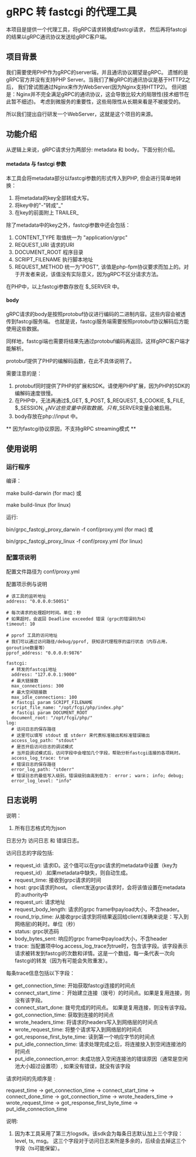 # gRPC 转 fastcgi 的代理工具

本项目是提供一个代理工具，将gRPC请求转换成fastcgi请求，
然后再将fastcgi的结果以gRPC通讯协议发送给gRPC客户端。


## 项目背景

我们需要使用PHP作为gRPC的server端，并且通讯协议期望是gRPC。
遗憾的是gRPC官方并没有支持PHP Server。当我们了解gRPC的通讯协议是基于HTTP2之后，
我们曾试图通过Nginx来作为WebServer(因为Nginx支持HTTP2)。
但问题是：Nginx并不完全满足gRPC的通讯协议，这会导致比较大的局限性(技术细节在此暂不细述)。
考虑到微服务的重要性，这些局限性从长期来看是不被接受的。

所以我们提出自行研发一个WebServer，这就是这个项目的来源。

## 功能介绍

从逻辑上来说，gRPC请求分为两部分: metadata 和 body。下面分别介绍。

#### metadata 与 fastcgi 参数
本工具会将metadata部分以fastcgi参数的形式传入到PHP, 但会进行简单地转换：
1. 将metadata的key全部转成大写。
2. 将key中的"-"转成"_"
3. 在key的前面附上 TRAILER_

除了metadata中的key之外，fastcgi参数中还会包括：
1. CONTENT_TYPE 取值统一为 "application/grpc"
2. REQUEST_URI  请求的URI
3. DOCUMENT_ROOT 程序目录
4. SCRIPT_FILENAME 执行脚本地址
5. REQUEST_METHOD 统一为"POST", 该值是php-fpm协议要求而加上的。对于开发者来说，该值没有实际意义，因为gRPC不区分请求方法。

在PHP中，以上fastcgi参数存放在 $_SERVER 中。

#### body
gRPC请求的body是按照protobuf协议进行编码的二进制内容。这些内容会被透传到fastcgi服务端。
也就是说，fastcgi服务端需要按照protobuf协议解码后方能使用这些数据。

同样地，fastcgi端也需要将结果先通过protobuf编码再返回，这样gRPC客户端才能解析。

protobuf提供了PHP的编解码函数，在此不具体说明了。

需要注意的是：
1. protobuf同时提供了PHP的扩展和SDK。请使用PHP扩展，因为PHP的SDK的编解码速度很慢。
2. 在PHP中，无法再通过$_GET, $_POST, $_REQUEST, $_COOKIE, $_FILE, $_SESSION, $_ENV这些变量中获取数据。只有$_SERVER变量会被启用。
3. body存放在php://input 中。

** 因为fastcgi协议原因，不支持gRPC streaming模式 **

## 使用说明

### 运行程序
编译：

make build-darwin (for mac) 或

make build-linux (for linux)

运行:

bin/grpc_fastcgi_proxy_darwin -f conf/proxy.yml (for mac) 或

bin/grpc_fastcgi_proxy_linux -f conf/proxy.yml (for linux)

### 配置项说明

配置文件路径为 conf/proxy.yml

配置项示例与说明

```
# 该工具的监听地址
address: "0.0.0.0:50051"

# 每次请求的处理超时时间。单位：秒
# 如果超时，会返回 Deadline exceeded 错误（grpc的错误码为4）
timeout: 10

# pprof 工具的访问地址
# 我们可以通过访问路径/debug/pprof, 获知该代理程序的运行状态（内存占用，goroutine数量等）
pprof_address: "0.0.0.0:9876"

fastcgi:
  # 转发的fastcgi地址
  address: "127.0.0.1:9000"
  # 最大链接数
  max_connections: 300
  # 最大空闲链接数
  max_idle_connections: 100
  # fastcgi param SCRIPT_FILENAME
  script_file_name: "/opt/fcgi/php/index.php"
  # fastcgi param DOCUMENT_ROOT
  document_root: "/opt/fcgi/php/"
log:
  # 访问日志的保存路径
  # 这里可以填写 stdout 或 stderr 来代表标准输出和标准错误输出
  access_log_path: "stdout"
  # 是否开启访问日志的调试模式
  # 当开启调试模式后，访问字段中会增加几个字段，帮助分析fastcgi连接的各项耗时。
  access_log_trace: true
  # 错误日志的保存路径
  error_log_path: "stderr"
  # 错误日志的最低写入级别。错误级别由高到低为： error； warn； info; debug;
  error_log_level: "info"
```

## 日志说明

说明：
1. 所有日志格式均为json

日志分为 访问日志 和 错误日志。

访问日志的字段包括:
- request_id: 请求ID。这个值可以在grpc请求的metadata中设置（key为request_id）.如果metadata中缺失，则自动生成。
- request_time: 接收到grpc请求的时间
- host: grpc请求的host。 client发送grpc请求时，会将该值设置在metadata的:authority中
- request_uri: 请求地址
- request_body_length: 请求的grpc frame中payload大小，不含header。
- round_trip_time: 从接收grpc请求到将结果返回给client(准确来说是：写入到网络层)的耗时。单位（秒）
- status: grpc状态码
- body_bytes_sent: 响应的grpc frame中payload大小，不含header
- trace: 当配置项中log.access_log_trace为true时，包含该字段。该字段表示请求被转发到fastcgi的次数和详情。这是一个数组，每一条代表一次向fastcgi的转发（因为有可能会失败重发）。

每条trace信息包括以下字段：
- get_connection_time: 开始获取fastcgi连接的时间点
- connect_start_time： 开始建立连接（拨号）的时间点。如果是复用连接，则没有该字段。
- connect_start_done: 拨号完成的时间点。 如果是复用连接，则没有该字段。
- got_connection_time: 获取到连接的时间点
- wrote_headers_time: 将请求的headers写入到网络层的时间点
- wrote_request_time: 将整个请求写入到网络层的时间点
- got_response_first_byte_time: 读到第一个响应字节的时间点
- put_idle_connection_time: 请求处理完成之后，将连接放入到空闲连接池的时间点
- put_idle_connection_error: 未成功放入空闲连接池的错误原因（通常是空闲池大小超过设置项）, 如果没有错误，就没有该字段

请求时间的先顺序是 :

request_time -> get_connection_time -> connect_start_time -> connect_done_time -> got_connection_time ->
wrote_headers_time -> wrote_request_time -> got_response_first_byte_time -> put_idle_connection_time

说明:
 1. 因为本工具采用了第三方logsdk。该sdk会为每条日志默认加上三个字段：level, ts, msg。
    这三个字段对于访问日志来所是多余的，后续会去掉这三个字段（ts可能保留）。

